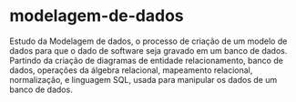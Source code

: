 # modelagem-de-dados
Estudo da Modelagem de dados, o processo de criação de um modelo de dados para que o dado de software seja gravado em um banco de dados. Partindo da criação de diagramas de entidade relacionamento, banco de dados, operações da álgebra relacional, mapeamento relacional, normalização, e linguagem SQL, usada para manipular os dados de um banco de dados.

